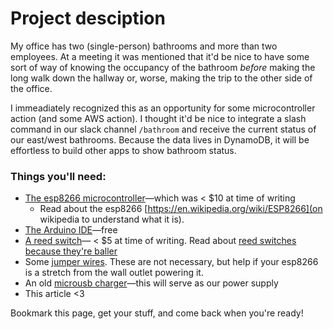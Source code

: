 # Project desciption

My office has two (single-person) bathrooms and more than two employees. At a meeting it was mentioned that it'd be nice to have some sort of way of knowing the occupancy of the bathroom _before_ making the long walk down the hallway or, worse, making the trip to the other side of the office.

I immeadiately recognized this as an opportunity for some microcontroller action (and some AWS action). I thought it'd be nice to integrate a slash command in our slack channel `/bathroom` and receive the current status of our east/west bathrooms. Because the data lives in DynamoDB, it will be effortless to build other apps to show bathroom status.

### Things you'll need:

* [The esp8266 microcontroller](https://www.amazon.com/HiLetgo-Internet-Development-Wireless-Micropython/dp/B010O1G1ES)—which was < $10 at time of writing
  * Read about the esp8266 [https://en.wikipedia.org/wiki/ESP8266](on wikipedia to understand what it is).
* [The Arduino IDE](https://www.arduino.cc/en/Main/Software)—free
* [A reed switch](https://www.adafruit.com/product/375)— < $5 at time of writing. Read about [reed switches because they're baller](https://en.wikipedia.org/wiki/Reed_switch)
* Some [jumper wires](https://www.amazon.com/s/ref=nb_sb_noss_1?url=search-alias%3Daps&field-keywords=jumper+wires). These are not necessary, but help if your esp8266 is a stretch from the wall outlet powering it.
* An old [microusb charger](https://www.amazon.com/s/ref=nb_sb_noss_1?url=search-alias%3Daps&field-keywords=microusb+phone+charger)—this will serve as our power supply
* This article <3

Bookmark this page, get your stuff, and come back when you're ready!

